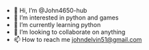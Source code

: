 - 👋 Hi, I’m @John4650-hub
- 👀 I’m interested in python and games
- 🌱 I’m currently learning python
- 💞️ I’m looking to collaborate on anything
- 📫 How to reach me johndelvin51@gmail.com

<!---
John4650-hub/John4650-hub is a ✨ special ✨ repository because its `README.md` (this file) appears on your GitHub profile.
You can click the Preview link to take a look at your changes.
--->
